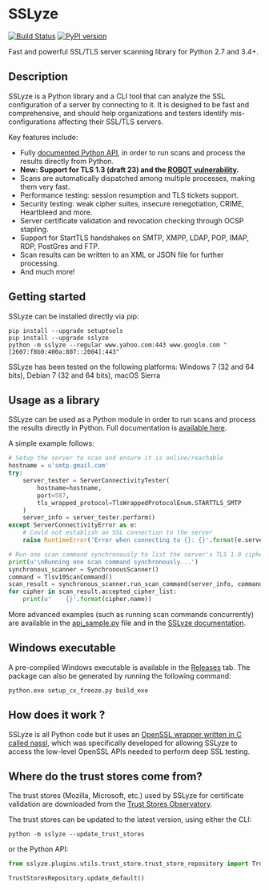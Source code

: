 SSLyze
======

[![Build Status](https://travis-ci.org/nabla-c0d3/sslyze.svg?branch=master)](https://travis-ci.org/nabla-c0d3/sslyze)
[![PyPI version](https://badge.fury.io/py/SSLyze.svg)](https://badge.fury.io/py/SSLyze)

Fast and powerful SSL/TLS server scanning library for Python 2.7 and 3.4+.


Description
-----------

SSLyze is a Python library and a CLI tool that can analyze the SSL configuration of a server by connecting to it. It is 
designed to be fast and comprehensive, and should help organizations and testers identify mis-configurations affecting 
their SSL/TLS servers.

Key features include:
* Fully [documented Python API](https://nabla-c0d3.github.io/sslyze/documentation/), in order to run scans and process the results directly from Python.
* **New: Support for TLS 1.3 (draft 23) and the [ROBOT vulnerability](https://nabla-c0d3.github.io/blog/2017/12/17/sslyze-robot-scan/).**
* Scans are automatically dispatched among multiple processes, making them very fast.
* Performance testing: session resumption and TLS tickets support.
* Security testing: weak cipher suites, insecure renegotiation, CRIME, Heartbleed and more.
* Server certificate validation and revocation checking through OCSP stapling.
* Support for StartTLS handshakes on SMTP, XMPP, LDAP, POP, IMAP, RDP, PostGres and FTP.
* Scan results can be written to an XML or JSON file for further processing.
* And much more!


Getting started
---------------

SSLyze can be installed directly via pip:

    pip install --upgrade setuptools
    pip install --upgrade sslyze
    python -m sslyze --regular www.yahoo.com:443 www.google.com "[2607:f8b0:400a:807::2004]:443"

SSLyze has been tested on the following platforms: Windows 7 (32 and 64 bits), Debian 7 (32 and 64 bits), macOS Sierra

Usage as a library
------------------

SSLyze can be used as a Python module in order to run scans and process the results directly in Python. 
Full documentation is [available here][documentation].

A simple example follows:

```python
# Setup the server to scan and ensure it is online/reachable
hostname = u'smtp.gmail.com'
try:
    server_tester = ServerConnectivityTester(
        hostname=hostname, 
        port=587,
        tls_wrapped_protocol=TlsWrappedProtocolEnum.STARTTLS_SMTP
    )
    server_info = server_tester.perform()
except ServerConnectivityError as e:
    # Could not establish an SSL connection to the server
    raise RuntimeError('Error when connecting to {}: {}'.format(e.server_info.hostname, e.error_message))

# Run one scan command synchronously to list the server's TLS 1.0 cipher suites
print(u'\nRunning one scan command synchronously...')
synchronous_scanner = SynchronousScanner()
command = Tlsv10ScanCommand()
scan_result = synchronous_scanner.run_scan_command(server_info, command)
for cipher in scan_result.accepted_cipher_list:
    print(u'    {}'.format(cipher.name))
```

More advanced examples (such as running scan commands concurrently) are available in the
[api_sample.py](https://github.com/nabla-c0d3/sslyze/blob/master/api_sample.py) file and in the 
[SSLyze documentation][documentation].


Windows executable
------------------

A pre-compiled Windows executable is available in the [Releases](https://github.com/nabla-c0d3/sslyze/releases) tab.
The package can also be generated by running the following command:

    python.exe setup_cx_freeze.py build_exe


How does it work ?
------------------

SSLyze is all Python code but it uses an
[OpenSSL wrapper written in C called nassl](https://github.com/nabla-c0d3/nassl), which was specifically developed for
allowing SSLyze to access the low-level OpenSSL APIs needed to perform deep SSL testing.


Where do the trust stores come from?
------------------------------------

The trust stores (Mozilla, Microsoft, etc.) used by SSLyze for certificate validation are downloaded from the 
[Trust Stores Observatory](https://github.com/nabla-c0d3/trust_stores_observatory). 

The trust stores can be updated to the latest version, using either the CLI:

```
python -m sslyze --update_trust_stores
```

or the Python API:
    
```python
from sslyze.plugins.utils.trust_store.trust_store_repository import TrustStoresRepository

TrustStoresRepository.update_default()
```

[documentation]: https://nabla-c0d3.github.io/sslyze/documentation
